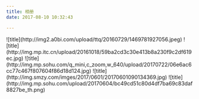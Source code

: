 ```yaml
---
title: 相册
date: 2017-08-10 10:32:43

---
```

<div id="selfPhoto">
<!-- ![](http://oo4xdz5i0.bkt.clouddn.com/test1.jpg-blogImg)
![](http://oo4xdz5i0.bkt.clouddn.com/3.JPG-blogImg)
![](http://oo4xdz5i0.bkt.clouddn.com/1.JPG-blogImg)
![](http://oo4xdz5i0.bkt.clouddn.com/2.JPG-blogImg) -->
![title](http://img2.a0bi.com/upload/ttq/20160729/1469781927056.jpeg)
![title](http://img.mp.itc.cn/upload/20161018/59ba2cd3c30e413b8a230f9c2df619ec.jpg)
![title](http://img.mp.sohu.com/q_mini,c_zoom,w_640/upload/20170722/06e6ac6cc77c467f807604f86d18d124.jpg)
![title](http://img.smzy.com/imges/2017/0601/20170601090134369.jpg)
![title](http://img.mp.sohu.com/upload/20170604/bc49cd51c80d4df7ba69c83daf8827be_th.png)
<div class="clear"></div>
</div>